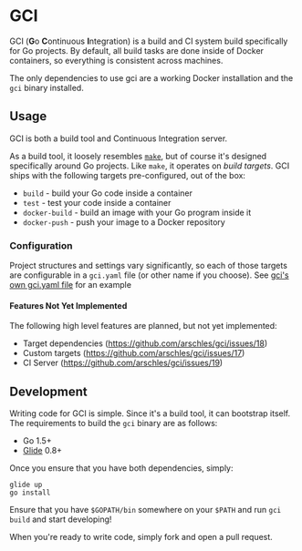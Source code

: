 # GCI

GCI (**G**o **C**ontinuous **I**ntegration) is a build and CI system build specifically for Go projects. By default, all build tasks are done inside of Docker containers, so everything is consistent across machines.

The only dependencies to use gci are a working Docker installation and the `gci` binary installed.

## Usage

GCI is both a build tool and Continuous Integration server.

As a build tool, it loosely resembles [`make`](https://www.gnu.org/software/make/), but of course it's designed specifically around Go projects. Like `make`, it operates on _build targets_. GCI ships with the following targets pre-configured, out of the box:

- `build` - build your Go code inside a container
- `test` - test your code inside a container
- `docker-build` - build an image with your Go program inside it
- `docker-push` - push your image to a Docker repository

### Configuration

Project structures and settings vary significantly, so each of those targets are configurable in a `gci.yaml` file (or other name if you choose). See [gci's own gci.yaml file](https://github.com/arschles/gci/blob/master/gci.yaml) for an example

#### Features Not Yet Implemented

The following high level features are planned, but not yet implemented:

- Target dependencies (https://github.com/arschles/gci/issues/18)
- Custom targets (https://github.com/arschles/gci/issues/17)
- CI Server (https://github.com/arschles/gci/issues/19)

## Development

Writing code for GCI is simple. Since it's a build tool, it can bootstrap itself. The requirements to build the `gci` binary are as follows:

- Go 1.5+
- [Glide](https://github.com/Masterminds/glide) 0.8+

Once you ensure that you have both dependencies, simply:

```console
glide up
go install
```

Ensure that you have `$GOPATH/bin` somewhere on your `$PATH` and run `gci build` and start developing!

When you're ready to write code, simply fork and open a pull request.
